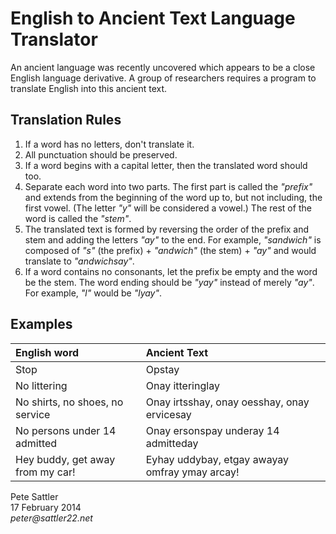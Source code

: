 # English to Ancient Text Language Translator

An ancient language was recently uncovered which appears to be a close English language derivative. A group of researchers requires a program to translate English into this ancient text. 

## Translation Rules

1. If a word has no letters, don't translate it.
2. All punctuation should be preserved.
3. If a word begins with a capital letter, then the translated word should too.
4. Separate each word into two parts. The first part is called the _"prefix"_ and extends from the beginning of the word up to, but not including, the first vowel. (The letter _"y"_ will be considered a vowel.) The rest of the word is called the _"stem"_.
5. The translated text is formed by reversing the order of the prefix and stem and adding the letters _"ay"_ to the end. For example, _"sandwich"_ is composed of _"s"_ (the prefix) + _"andwich"_ (the stem) + _"ay"_ and would translate to _"andwichsay"_.
6. If a word contains no consonants, let the prefix be empty and the word be the stem. The word ending should be _"yay"_ instead of merely _"ay"_. For example, _"l"_ would be _"lyay"_.

## Examples

English word                     | Ancient Text
:-----------                     | :-----------
Stop                             | Opstay
No littering                     | Onay itteringlay
No shirts, no shoes, no service  | Onay irtsshay, onay oesshay, onay ervicesay
No persons under 14 admitted     | Onay ersonspay underay 14 admitteday
Hey buddy, get away from my car! | Eyhay uddybay, etgay awayay omfray ymay arcay!


Pete Sattler   
17 February 2014  
_peter@sattler22.net_  
